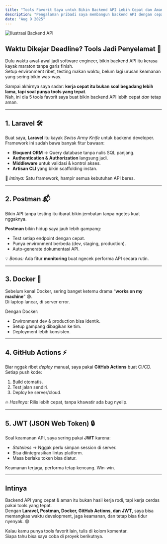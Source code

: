 ```yaml
---
title: "Tools Favorit Saya untuk Bikin Backend API Lebih Cepat dan Aman"
description: "Pengalaman pribadi saya membangun backend API dengan cepat dan aman menggunakan tools andalan seperti Laravel, Postman, Docker, GitHub Actions, dan JWT."
date: "Aug 9 2025"
---
```


![Ilustrasi Backend API](backend-api-tools.png)

## Waktu Dikejar Deadline? Tools Jadi Penyelamat 🚀

Dulu waktu awal-awal jadi software engineer, bikin backend API itu kerasa kayak maraton tanpa garis finish.  
Setup environment ribet, testing makan waktu, belum lagi urusan keamanan yang sering bikin was-was.

Sampai akhirnya saya sadar: **kerja cepat itu bukan soal begadang lebih lama, tapi soal punya tools yang tepat**.  
Nah, ini dia 5 tools favorit saya buat bikin backend API lebih cepat *dan* tetap aman.

---

## 1. Laravel 🛠️

Buat saya, **Laravel** itu kayak *Swiss Army Knife* untuk backend developer.  
Framework ini sudah bawa banyak fitur bawaan:

- **Eloquent ORM** → Query database tanpa nulis SQL panjang.
- **Authentication & Authorization** langsung jadi.
- **Middleware** untuk validasi & kontrol akses.
- **Artisan CLI** yang bikin scaffolding instan.

📌 *Intinya:* Satu framework, hampir semua kebutuhan API beres.

---

## 2. Postman 📬

Bikin API tanpa testing itu ibarat bikin jembatan tanpa ngetes kuat nggaknya.  

**Postman** bikin hidup saya jauh lebih gampang:
- Test setiap endpoint dengan cepat.
- Punya environment berbeda (dev, staging, production).
- Auto-generate dokumentasi API.

💡 *Bonus:* Ada fitur **monitoring** buat ngecek performa API secara rutin.

---

## 3. Docker 🐳

Sebelum kenal Docker, sering banget ketemu drama “**works on my machine**” 😅.  
Di laptop lancar, di server error.

Dengan Docker:
- Environment dev & production bisa identik.
- Setup gampang dibagikan ke tim.
- Deployment lebih konsisten.

---

## 4. GitHub Actions ⚡

Biar nggak ribet *deploy* manual, saya pakai **GitHub Actions** buat CI/CD.  
Setiap push kode:
1. Build otomatis.
2. Test jalan sendiri.
3. Deploy ke server/cloud.

🔥 *Hasilnya:* Rilis lebih cepat, tanpa khawatir ada bug nyelip.

---

## 5. JWT (JSON Web Token) 🔒

Soal keamanan API, saya sering pakai **JWT** karena:
- *Stateless* → Nggak perlu simpan session di server.
- Bisa diintegrasikan lintas platform.
- Masa berlaku token bisa diatur.

Keamanan terjaga, performa tetap kencang. Win-win.

---

## Intinya

Backend API yang cepat & aman itu bukan hasil kerja rodi, tapi kerja cerdas pakai tools yang tepat.  
Dengan **Laravel, Postman, Docker, GitHub Actions, dan JWT**, saya bisa memangkas waktu development, jaga keamanan, dan tetap bisa tidur nyenyak. 😄

Kalau kamu punya tools favorit lain, tulis di kolom komentar.  
Siapa tahu bisa saya coba di proyek berikutnya.
